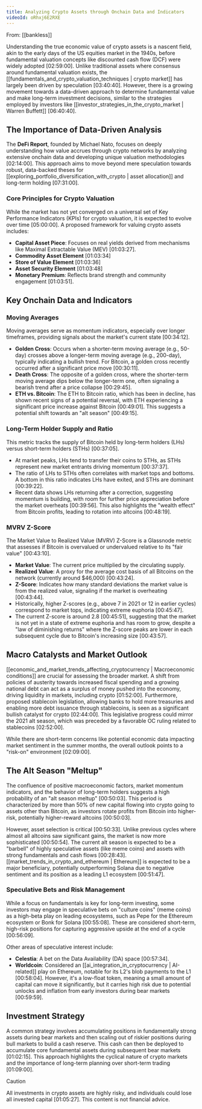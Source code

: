 ```yaml
---
title: Analyzing Crypto Assets through Onchain Data and Indicators
videoId: oRhxj6E2RXE
---
```


From: [[bankless]] <br/> 

Understanding the true economic value of crypto assets is a nascent field, akin to the early days of the US equities market in the 1940s, before fundamental valuation concepts like discounted cash flow (DCF) were widely adopted <a class="yt-timestamp" data-t="02:59:00">[02:59:00]</a>. Unlike traditional assets where consensus around fundamental valuation exists, the [[fundamentals_and_crypto_valuation_techniques | crypto market]] has largely been driven by speculation <a class="yt-timestamp" data-t="03:40:40">[03:40:40]</a>. However, there is a growing movement towards a data-driven approach to determine fundamental value and make long-term investment decisions, similar to the strategies employed by investors like [[investor_strategies_in_the_crypto_market | Warren Buffett]] <a class="yt-timestamp" data-t="06:40:40">[06:40:40]</a>.

## The Importance of Data-Driven Analysis
The **DeFi Report**, founded by Michael Nato, focuses on deeply understanding how value accrues through crypto networks by analyzing extensive onchain data and developing unique valuation methodologies <a class="yt-timestamp" data-t="02:14:00">[02:14:00]</a>. This approach aims to move beyond mere speculation towards robust, data-backed theses for [[exploring_portfolio_diversification_with_crypto | asset allocation]] and long-term holding <a class="yt-timestamp" data-t="07:31:00">[07:31:00]</a>.

### Core Principles for Crypto Valuation
While the market has not yet converged on a universal set of Key Performance Indicators (KPIs) for crypto valuation, it is expected to evolve over time <a class="yt-timestamp" data-t="05:00:00">[05:00:00]</a>. A proposed framework for valuing crypto assets includes:
*   **Capital Asset Piece**: Focuses on real yields derived from mechanisms like Maximal Extractable Value (MEV) <a class="yt-timestamp" data-t="01:03:27">[01:03:27]</a>.
*   **Commodity Asset Element** <a class="yt-timestamp" data-t="01:03:34">[01:03:34]</a>
*   **Store of Value Element** <a class="yt-timestamp" data-t="01:03:36">[01:03:36]</a>
*   **Asset Security Element** <a class="yt-timestamp" data-t="01:03:48">[01:03:48]</a>
*   **Monetary Premium**: Reflects brand strength and community engagement <a class="yt-timestamp" data-t="01:03:51">[01:03:51]</a>.

## Key Onchain Data and Indicators

### Moving Averages
Moving averages serve as momentum indicators, especially over longer timeframes, providing signals about the market's current state <a class="yt-timestamp" data-t="00:34:12">[00:34:12]</a>.
*   **Golden Cross**: Occurs when a shorter-term moving average (e.g., 50-day) crosses above a longer-term moving average (e.g., 200-day), typically indicating a bullish trend. For Bitcoin, a golden cross recently occurred after a significant price move <a class="yt-timestamp" data-t="00:30:11">[00:30:11]</a>.
*   **Death Cross**: The opposite of a golden cross, where the shorter-term moving average dips below the longer-term one, often signaling a bearish trend after a price collapse <a class="yt-timestamp" data-t="00:29:45">[00:29:45]</a>.
*   **ETH vs. Bitcoin**: The ETH to Bitcoin ratio, which has been in decline, has shown recent signs of a potential reversal, with ETH experiencing a significant price increase against Bitcoin <a class="yt-timestamp" data-t="00:49:01">[00:49:01]</a>. This suggests a potential shift towards an "alt season" <a class="yt-timestamp" data-t="00:49:15">[00:49:15]</a>.

### Long-Term Holder Supply and Ratio
This metric tracks the supply of Bitcoin held by long-term holders (LHs) versus short-term holders (STHs) <a class="yt-timestamp" data-t="00:37:05">[00:37:05]</a>.
*   At market peaks, LHs tend to transfer their coins to STHs, as STHs represent new market entrants driving momentum <a class="yt-timestamp" data-t="00:37:37">[00:37:37]</a>.
*   The ratio of LHs to STHs often correlates with market tops and bottoms. A bottom in this ratio indicates LHs have exited, and STHs are dominant <a class="yt-timestamp" data-t="00:39:22">[00:39:22]</a>.
*   Recent data shows LHs returning after a correction, suggesting momentum is building, with room for further price appreciation before the market overheats <a class="yt-timestamp" data-t="00:39:56">[00:39:56]</a>. This also highlights the "wealth effect" from Bitcoin profits, leading to rotation into altcoins <a class="yt-timestamp" data-t="00:48:19">[00:48:19]</a>.

### MVRV Z-Score
The Market Value to Realized Value (MVRV) Z-Score is a Glassnode metric that assesses if Bitcoin is overvalued or undervalued relative to its "fair value" <a class="yt-timestamp" data-t="00:43:10">[00:43:10]</a>.
*   **Market Value**: The current price multiplied by the circulating supply.
*   **Realized Value**: A proxy for the average cost basis of all Bitcoins on the network (currently around $46,000) <a class="yt-timestamp" data-t="00:43:24">[00:43:24]</a>.
*   **Z-Score**: Indicates how many standard deviations the market value is from the realized value, signaling if the market is overheating <a class="yt-timestamp" data-t="00:43:44">[00:43:44]</a>.
*   Historically, higher Z-scores (e.g., above 7 in 2021 or 12 in earlier cycles) correspond to market tops, indicating extreme euphoria <a class="yt-timestamp" data-t="00:45:47">[00:45:47]</a>.
*   The current Z-score is around 2.8 <a class="yt-timestamp" data-t="00:45:51">[00:45:51]</a>, suggesting that the market is not yet in a state of extreme euphoria and has room to grow, despite a "law of diminishing returns" where the Z-score peaks are lower in each subsequent cycle due to Bitcoin's increasing size <a class="yt-timestamp" data-t="00:43:57">[00:43:57]</a>.

## Macro Catalysts and Market Outlook

[[economic_and_market_trends_affecting_cryptocurrency | Macroeconomic conditions]] are crucial for assessing the broader market. A shift from policies of austerity towards increased fiscal spending and a growing national debt can act as a surplus of money pushed into the economy, driving liquidity in markets, including crypto <a class="yt-timestamp" data-t="01:52:00">[01:52:00]</a>. Furthermore, proposed stablecoin legislation, allowing banks to hold more treasuries and enabling more debt issuance through stablecoins, is seen as a significant bullish catalyst for crypto <a class="yt-timestamp" data-t="02:44:00">[02:44:00]</a>. This legislative progress could mirror the 2021 alt season, which was preceded by a favorable OC ruling related to stablecoins <a class="yt-timestamp" data-t="02:52:00">[02:52:00]</a>.

While there are short-term concerns like potential economic data impacting market sentiment in the summer months, the overall outlook points to a "risk-on" environment <a class="yt-timestamp" data-t="02:09:00">[02:09:00]</a>.

## The Alt Season "Meltup"
The confluence of positive macroeconomic factors, market momentum indicators, and the behavior of long-term holders suggests a high probability of an "alt season meltup" <a class="yt-timestamp" data-t="00:50:03">[00:50:03]</a>. This period is characterized by more than 50% of new capital flowing into crypto going to assets other than Bitcoin, as investors rotate profits from Bitcoin into higher-risk, potentially higher-reward altcoins <a class="yt-timestamp" data-t="00:50:03">[00:50:03]</a>.

However, asset selection is critical <a class="yt-timestamp" data-t="00:50:33">[00:50:33]</a>. Unlike previous cycles where almost all altcoins saw significant gains, the market is now more sophisticated <a class="yt-timestamp" data-t="00:50:54">[00:50:54]</a>. The current alt season is expected to be a "barbell" of highly speculative assets (like meme coins) and assets with strong fundamentals and cash flows <a class="yt-timestamp" data-t="00:28:43">[00:28:43]</a>. [[market_trends_in_crypto_and_ethereum | Ethereum]] is expected to be a major beneficiary, potentially outperforming Solana due to negative sentiment and its position as a leading L1 ecosystem <a class="yt-timestamp" data-t="00:51:47">[00:51:47]</a>.

### Speculative Bets and Risk Management
While a focus on fundamentals is key for long-term investing, some investors may engage in speculative bets on "culture coins" (meme coins) as a high-beta play on leading ecosystems, such as Pepe for the Ethereum ecosystem or Bonk for Solana <a class="yt-timestamp" data-t="00:55:08">[00:55:08]</a>. These are considered short-term, high-risk positions for capturing aggressive upside at the end of a cycle <a class="yt-timestamp" data-t="00:56:09">[00:56:09]</a>.

Other areas of speculative interest include:
*   **Celestia**: A bet on the Data Availability (DA) space <a class="yt-timestamp" data-t="00:57:34">[00:57:34]</a>.
*   **Worldcoin**: Considered an [[ai_integration_in_cryptocurrency | AI-related]] play on Ethereum, notable for its L2's blob payments to the L1 <a class="yt-timestamp" data-t="00:58:04">[00:58:04]</a>. However, it's a low-float token, meaning a small amount of capital can move it significantly, but it carries high risk due to potential unlocks and inflation from early investors during bear markets <a class="yt-timestamp" data-t="00:59:59">[00:59:59]</a>.

## Investment Strategy
A common strategy involves accumulating positions in fundamentally strong assets during bear markets and then scaling out of riskier positions during bull markets to build a cash reserve. This cash can then be deployed to accumulate core fundamental assets during subsequent bear markets <a class="yt-timestamp" data-t="01:02:15">[01:02:15]</a>. This approach highlights the cyclical nature of crypto markets and the importance of long-term planning over short-term trading <a class="yt-timestamp" data-t="01:09:00">[01:09:00]</a>.

> [!CAUTION]
> All investments in crypto assets are highly risky, and individuals could lose all invested capital <a class="yt-timestamp" data-t="01:05:27">[01:05:27]</a>. This content is not financial advice.